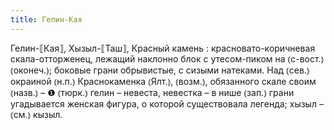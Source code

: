 ```yaml
---
title: Гелин-Кая
---
```


Гелин-⟦Кая⟧, Хызыл-⟦Таш⟧, Красный камень
: красновато-коричневая скала-отторженец, лежащий наклонно блок с утесом-пиком на ⦅с-вост.⦆ ⦅оконеч.⦆; боковые грани обрывистые, с сизыми натеками. Над ⦅сев.⦆ окраиной ⦅н.п.⦆ Краснокаменка ⦅Ялт.⦆, ⦅возм.⦆, обязанного скале своим ⦅назв.⦆ – ❶ ⦅тюрк.⦆ гелин – невеста, невестка – в нише ⦅зап.⦆ грани угадывается женская фигура, о которой существовала легенда; хызыл – ⦅см.⦆ кызыл.
